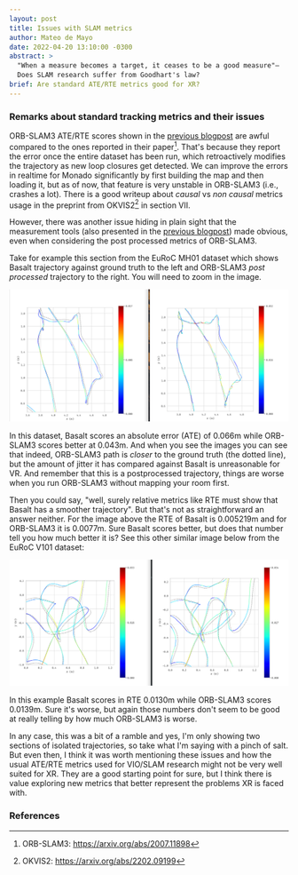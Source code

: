 ```yaml
---
layout: post
title: Issues with SLAM metrics
author: Mateo de Mayo
date: 2022-04-20 13:10:00 -0300
abstract: >
  "When a measure becomes a target, it ceases to be a good measure"—
  Does SLAM research suffer from Goodhart's law?
brief: Are standard ATE/RTE metrics good for XR?
---
```



### Remarks about standard tracking metrics and their issues

ORB-SLAM3 ATE/RTE scores shown in the [previous blogpost](/blog/xrtslam-metrics) are awful compared to the ones
reported in their paper[^orbslam3]. That's because they report the error once
the entire dataset has been run, which retroactively modifies the trajectory as
new loop closures get detected. We can improve the errors in realtime for
Monado significantly by first building the map and then loading it, but as of
now, that feature is very unstable in ORB-SLAM3 (i.e., crashes a lot). There is
a good writeup about _causal_ vs _non causal_ metrics usage in the preprint
from OKVIS2[^okvis2] in section VII.

However, there was another issue hiding in plain sight that the measurement tools (also presented in the [previous blogpost](/blog/xrtslam-metrics)) made
obvious, even when considering the post processed metrics of ORB-SLAM3.

Take for example this section from the EuRoC MH01 dataset which shows Basalt
trajectory against ground truth to the left and ORB-SLAM3 _post processed_
trajectory to the right. You will need to zoom in the image.

![MH01](/assets/img/posts/2022-04-20-slam-metric-issues/MH01.png)

In this dataset, Basalt scores an absolute error (ATE)
of 0.066m while ORB-SLAM3 scores better at 0.043m. And when you see the images
you can see that indeed, ORB-SLAM3 path is _closer_ to the ground truth (the
dotted line), but the amount of jitter it has compared against Basalt is
unreasonable for VR. And remember that this is a postprocessed trajectory,
things are worse when you run ORB-SLAM3 without mapping your room first.

Then you could say, "well, surely relative metrics like RTE must show that
Basalt has a smoother trajectory". But that's not as straightforward an answer
neither. For the image above the RTE of Basalt is 0.005219m and for ORB-SLAM3 it
is 0.0077m. Sure Basalt scores better, but does that number tell you how much
better it is? See this other similar image below from the EuRoC V101 dataset:

![V101](/assets/img/posts/2022-04-20-slam-metric-issues/V101.png)

In this example Basalt scores in RTE 0.0130m while ORB-SLAM3 scores 0.0139m.
Sure it's worse, but again those numbers don't seem to be good at really telling
by how much ORB-SLAM3 is worse.

In any case, this was a bit of a ramble and yes, I'm only showing two sections
of isolated trajectories, so take what I'm saying with a pinch of salt. But even
then, I think it was worth mentioning these issues and how the usual ATE/RTE
metrics used for VIO/SLAM research might not be very well suited for XR. They
are a good starting point for sure, but I think there is value exploring new
metrics that better represent the problems XR is faced with.

### References

[^orbslam3]: ORB-SLAM3: <https://arxiv.org/abs/2007.11898>
[^okvis2]: OKVIS2: <https://arxiv.org/abs/2202.09199>
